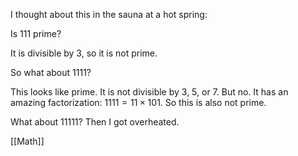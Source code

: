 I thought about this in the sauna at a hot spring:

Is 111 prime?

It is divisible by 3, so it is not prime.

So what about 1111?

This looks like prime. It is not divisible by 3, 5, or 7. But no. It has an amazing factorization: $1111 = 11 \times 101.$ So this is also not prime.

What about 11111? Then I got overheated.

[[Math]]
